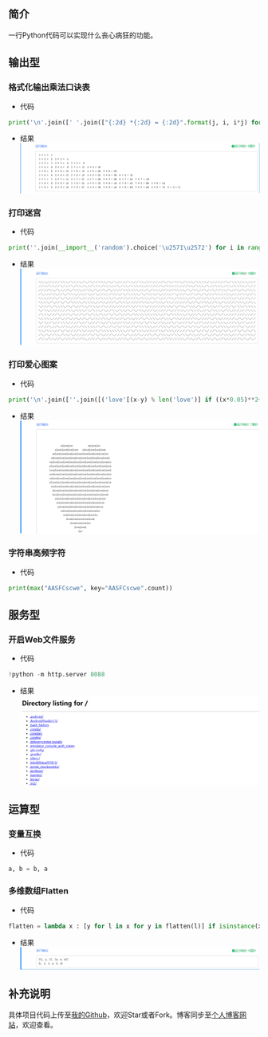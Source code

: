 ## 简介
一行Python代码可以实现什么丧心病狂的功能。


## 输出型

### 格式化输出乘法口诀表
- 代码
```python
print('\n'.join([' '.join(["{:2d} *{:2d} = {:2d}".format(j, i, i*j) for j in range(1, i+1)]) for i in range(1, 10)]))
```
- 结果
![](./asset/mul.png)

### 打印迷宫
- 代码
```python
print(''.join(__import__('random').choice('\u2571\u2572') for i in range(50*24)))
```
- 结果
![](./asset/maze.png)

### 打印爱心图案
- 代码
```python
print('\n'.join([''.join([('love'[(x-y) % len('love')] if ((x*0.05)**2+(y*0.1)**2-1)**3-(x*0.05)**2*(y*0.1)**3 <=0 else ' ')for x in range(-30, 30)]) for y in range(15, -15, -1)]))
```
- 结果
![](./asset/love.png)

### 字符串高频字符
- 代码
```python
print(max("AASFCscwe", key="AASFCscwe".count))
```


## 服务型

### 开启Web文件服务
- 代码
```python
!python -m http.server 8088 
```
- 结果
![](./asset/web.png)


## 运算型

### 变量互换
- 代码
```python
a, b = b, a
```

### 多维数组Flatten
- 代码
```python
flatten = lambda x : [y for l in x for y in flatten(l)] if isinstance(x, list) else [x]
```
- 结果
![](./asset/flatten.png)


## 补充说明
具体项目代码上传至[我的Github](https://github.com/luanshiyinyang/PythonScripts/tree/OneLineCode)，欢迎Star或者Fork。博客同步至[个人博客网站](https://luanshiyinyang.github.io)，欢迎查看。